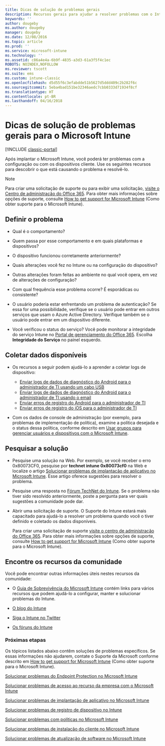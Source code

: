 ```yaml
---
title: Dicas de solução de problemas gerais
description: Recursos gerais para ajudar a resolver problemas com o Intune.
keywords: ''
author: dougeby
ms.author: dougeby
manager: dougeby
ms.date: 12/08/2016
ms.topic: article
ms.prod: ''
ms.service: microsoft-intune
ms.technology: ''
ms.assetid: c86a4e4a-6b9f-4835-a3d3-61a3f5f4c1ec
ROBOTS: NOINDEX,NOFOLLOW
ms.reviewer: tscott
ms.suite: ems
ms.custom: intune-classic
ms.openlocfilehash: d5d55f6c3efabdde51b5627d5ddd409c2b282f6c
ms.sourcegitcommit: 5eba4bad151be32346aedc7cbb0333d71934f8cf
ms.translationtype: HT
ms.contentlocale: pt-BR
ms.lasthandoff: 04/16/2018
---
```

# <a name="general-troubleshooting-tips-for-microsoft-intune"></a>Dicas de solução de problemas gerais para o Microsoft Intune

[!INCLUDE [classic-portal](../includes/classic-portal.md)]

Após implantar o Microsoft Intune, você poderá ter problemas com a configuração ou com os dispositivos cliente. Use os seguintes recursos para descobrir o que está causando o problema e resolvê-lo.

> [!NOTE]
> Para criar uma solicitação de suporte ou para exibir uma solicitação, [visite o Centro de administração do Office 365](https://portal.office.com/admin/default.aspx). Para obter mais informações sobre opções de suporte, consulte [How to get support for Microsoft Intune](how-to-get-support-for-microsoft-intune.md) (Como obter suporte para o Microsoft Intune).

## <a name="define-the-problem"></a>Definir o problema

-   Qual é o comportamento?

-   Quem passa por esse comportamento e em quais plataformas e dispositivos?

-   O dispositivo funcionou corretamente anteriormente?

-   Quais alterações você fez no Intune ou na configuração do dispositivo?

-   Outras alterações foram feitas ao ambiente no qual você opera, em vez de alterações de configuração?

-   Com qual frequência esse problema ocorre? É esporádicas ou consistente?

-   O usuário poderia estar enfrentando um problema de autenticação? Se essa for uma possibilidade, verifique se o usuário pode entrar em outros serviços que usam o Azure Active Directory. Verifique também se o usuário pode entrar em um dispositivo diferente.

-   Você verificou o status do serviço? Você pode monitorar a integridade do serviço Intune no [Portal de gerenciamento do Office 365](https://portal.office.com/Admin/Default.aspx). Escolha **Integridade do Serviço** no painel esquerdo.

## <a name="collect-available-data"></a>Coletar dados disponíveis

- Os recursos a seguir podem ajudá-lo a aprender a coletar logs de dispositivo:
  - [Enviar logs de dados de diagnóstico do Android para o administrador de TI usando um cabo USB](/intune-user-help/send-diagnostic-data-logs-to-your-it-administrator-using-a-usb-cable-android)
  - [Enviar logs de dados de diagnóstico do Android para o administrador de TI usando o email](/intune-user-help/send-diagnostic-data-logs-to-your-it-administrator-using-email-android)
  - [Enviar erros de registro do Android para o administrador de TI](/intune-user-help/send-enrollment-errors-to-your-it-administrator-android)
  - [Enviar erros de registro do iOS para o administrador de TI](/intune-user-help/send-errors-to-your-it-admin-ios)

- Com os dados de console de administração (por exemplo, para problemas de implementação de política), examine a política desejada e o status dessa política, conforme descrito em [Usar grupos para gerenciar usuários e dispositivos com o Microsoft Intune](/intune-classic/deploy-use/use-groups-to-manage-users-and-devices-with-microsoft-intune).

## <a name="research-the-solution"></a>Pesquisar a solução

-   Pesquise uma solução na Web. Por exemplo, se você receber o erro 0x80073CF0, pesquise por **technet intune 0x80073cf0** na Web e localize o artigo [Solucionar problemas de implantação de aplicativo no Microsoft Intune](troubleshoot-app-deployment-problems-in-microsoft-intune.md). Esse artigo oferece sugestões para resolver o problema.

-   Pesquise uma resposta no [Fórum TechNet do Intune](https://social.technet.microsoft.com/Forums/en-US/home?forum=microsoftintuneprod).  Se o problema não tiver sido resolvido anteriormente, poste a pergunta para ver quais sugestões a comunidade pode dar.

-   Abrir uma solicitação de suporte. O Suporte do Intune estará mais capacitado para ajudá-lo a resolver um problema quando você o tiver definido e coletado os dados disponíveis.

    Para criar uma solicitação de suporte [visite o centro de administração do Office 365](https://portal.office.com/admin/default.aspx). Para obter mais informações sobre opções de suporte, consulte [How to get support for Microsoft Intune](how-to-get-support-for-microsoft-intune.md) (Como obter suporte para o Microsoft Intune).

## <a name="find-community-resources"></a>Encontre os recursos da comunidade
Você pode encontrar outras informações úteis nestes recursos da comunidade:

-   O [Guia de Sobrevivência do Microsoft Intune](http://social.technet.microsoft.com/wiki/contents/articles/23431.microsoft-intune-survival-guide.aspx) contém links para vários recursos que podem ajudá-lo a configurar, manter e solucionar problemas do Intune.

-   [O blog do Intune](http://blogs.technet.com/b/windowsintune/)

-   [Siga o Intune no Twitter](https://twitter.com/MSIntune)

-   [Os fóruns do Intune](https://social.technet.microsoft.com/Forums/home?category=microsoftintune&filter=alltypes&sort=lastpostdesc)

### <a name="next-steps"></a>Próximas etapas
Os tópicos listados abaixo contêm soluções de problemas específicos. Se essas informações não ajudarem, contate o Suporte da Microsoft conforme descrito em [How to get support for Microsoft Intune](how-to-get-support-for-microsoft-intune.md) (Como obter suporte para o Microsoft Intune).

[Solucionar problemas do Endpoint Protection no Microsoft Intune](troubleshoot-endpoint-protection-in-microsoft-intune.md)

[Solucionar problemas de acesso ao recurso da empresa com o Microsoft Intune](troubleshoot-company-resource-access-problems-with-microsoft-intune.md)

[Solucionar problemas de implantação de aplicativo no Microsoft Intune](troubleshoot-app-deployment-problems-in-microsoft-intune.md)

[Solucionar problemas de registro de dispositivo no Intune](troubleshoot-device-enrollment-in-intune.md)

[Solucionar problemas com políticas no Microsoft Intune](troubleshoot-policies-in-microsoft-intune.md)

[Solucionar problemas de instalação do cliente no Microsoft Intune](troubleshoot-client-setup-in-microsoft-intune.md)

[Solucionar problemas de atualização de software no Microsoft Intune](troubleshoot-software-updates-in-microsoft-intune.md)
